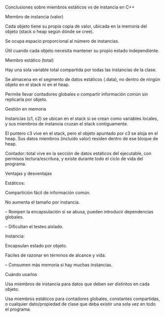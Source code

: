 Conclusiones sobre miembros estáticos vs de instancia en C++

Miembro de instancia (valor)

Cada objeto tiene su propia copia de valor, ubicada en la memoria del objeto (stack o heap según dónde se cree).

Se ocupa espacio proporcional al número de instancias.

Útil cuando cada objeto necesita mantener su propio estado independiente.

Miembro estático (total)

Hay una sola variable total compartida por todas las instancias de la clase.

Se almacena en el segmento de datos estáticos (.data), no dentro de ningún objeto en el stack ni en el heap.

Permite llevar contadores globales o compartir información común sin replicarla por objeto.

Gestión en memoria

Instancias (c1, c2) se ubican en el stack si se crean como variables locales, y sus miembros de instancia cruzan el stack contiguamente.

El puntero c3 vive en el stack, pero el objeto apuntado por c3 se aloja en el heap. Sus datos miembros (incluido valor) residen dentro de ese bloque de heap.

Contador::total vive en la sección de datos estáticos del ejecutable, con permisos lectura/escritura, y existe durante todo el ciclo de vida del programa.

Ventajas y desventajas

Estáticos:

Compartición fácil de información común.

No aumenta el tamaño por instancia.

– Rompen la encapsulación si se abusa, pueden introducir dependencias globales.

– Dificultan el testeo aislado.

Instancia:

Encapsulan estado por objeto.

Fáciles de razonar en términos de alcance y vida.

– Consumen más memoria si hay muchas instancias.

Cuándo usarlos

Usa miembros de instancia para datos que deben ser distintos en cada objeto.

Usa miembros estáticos para contadores globales, constantes compartidas, o cualquier dato/propiedad de clase que deba existir una sola vez en todo el programa.

